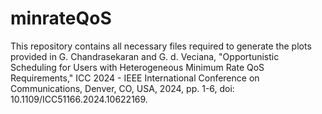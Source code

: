 # minrateQoS
This repository contains all necessary files required to generate the plots provided in G. Chandrasekaran and G. d. Veciana, "Opportunistic Scheduling for Users with Heterogeneous Minimum Rate QoS Requirements," ICC 2024 - IEEE International Conference on Communications, Denver, CO, USA, 2024, pp. 1-6, doi: 10.1109/ICC51166.2024.10622169.
